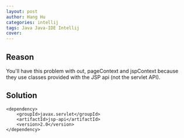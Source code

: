 ```yaml
---
layout: post
author: Hang Hu
categories: intellij
tags: Java Java-IDE Intellij 
cover: 
---
```


## Reason

You'll have this problem with out, pageContext and jspContext because they use classes provided with the JSP api (not the servlet API).
## Solution

```
<dependency>
    <groupId>javax.servlet</groupId>
    <artifactId>jsp-api</artifactId>
    <version>2.0</version>
</dependency>
```
